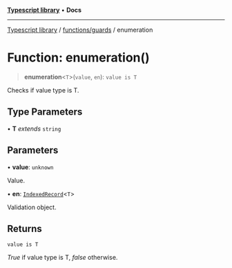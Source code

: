 [**Typescript library**](../../../index.md) • **Docs**

***

[Typescript library](../../../modules.md) / [functions/guards](../index.md) / enumeration

# Function: enumeration()

> **enumeration**\<`T`\>(`value`, `en`): `value is T`

Checks if value type is T.

## Type Parameters

• **T** *extends* `string`

## Parameters

• **value**: `unknown`

Value.

• **en**: [`IndexedRecord`](../../../types/core/type-aliases/IndexedRecord.md)\<`T`\>

Validation object.

## Returns

`value is T`

_True_ if value type is T, _false_ otherwise.
